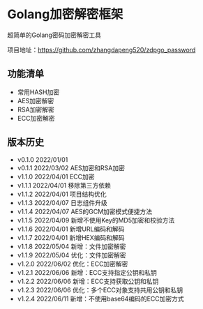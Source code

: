 # Golang加密解密框架

超简单的Golang密码加密解密工具

项目地址：https://github.com/zhangdapeng520/zdpgo_password

## 功能清单

- 常用HASH加密
- AES加密解密
- RSA加密解密
- ECC加密解密

## 版本历史

- v0.1.0 2022/01/01
- v0.1.1 2022/03/02 AES加密和RSA加密
- v1.1.0 2022/04/01 ECC加密
- v1.1.1 2022/04/01 移除第三方依赖
- v1.1.2 2022/04/01 项目结构优化
- v1.1.3 2022/04/07 日志组件升级
- v1.1.4 2022/04/07 AES的GCM加密模式便捷方法
- v1.1.5 2022/04/09 新增不使用Key的MD5加密和校验方法
- v1.1.6 2022/04/01 新增URL编码和解码
- v1.1.7 2022/04/01 新增HEX编码和解码
- v1.1.8 2022/05/04 新增：文件加密解密
- v1.1.9 2022/05/04 优化：文件加密解密
- v1.2.0 2022/06/02 优化：ECC加密解密
- v1.2.1 2022/06/06 新增：ECC支持指定公钥和私钥
- v1.2.2 2022/06/06 新增：ECC支持获取公钥和私钥
- v1.2.3 2022/06/06 优化：多个ECC对象支持共用公钥和私钥
- v1.2.4 2022/06/11 新增：不使用base64编码的ECC加密方式
